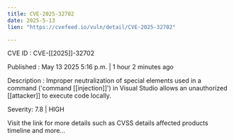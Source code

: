 ```yaml
---
title: CVE-2025-32702
date: 2025-5-13
lien: "https://cvefeed.io/vuln/detail/CVE-2025-32702"

---
```


CVE ID : CVE-[[2025]]-32702

Published :  May 13
2025
5:16 p.m. | 1 hour
2 minutes ago

Description : Improper neutralization of special elements used in a command ('command [[injection]]') in Visual Studio allows an unauthorized [[attacker]] to execute code locally.

Severity: 7.8 | HIGH

Visit the link for more details
such as CVSS details
affected products
timeline
and more...
